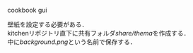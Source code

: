 cookbook gui

壁紙を設定する必要がある．  
kitchenリポジトリ直下に共有フォルダ*share/thema*を作成する．  
中に*background.png*という名前で保存する．
